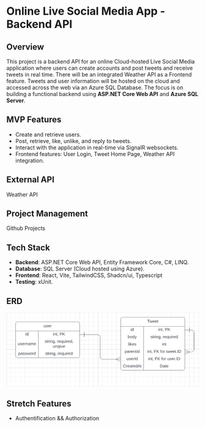 # Online Live Social Media App - Backend API

## Overview

This project is a backend API for an online Cloud-hosted Live Social Media application where users can create accounts and post tweets and receive tweets in real time. There will be an integrated Weather API as a Frontend feature. Tweets and user information will be hosted on the cloud and accessed across the web via an Azure SQL Database. The focus is on building a functional backend using **ASP.NET Core Web API** and **Azure SQL Server**.

## MVP Features

- Create and retrieve users.
- Post, retrieve, like, unlike, and reply to tweets.
- Interact with the application in real-time via SignalR websockets.
- Frontend features: User Login, Tweet Home Page, Weather API integration.

## External API

Weather API

## Project Management

Github Projects

## Tech Stack

- **Backend**: ASP.NET Core Web API, Entity Framework Core, C#, LINQ.
- **Database**: SQL Server (Cloud hosted using Azure).
- **Frontend**: React, Vite, TailwindCSS, Shadcn/ui, Typescript
- **Testing**: xUnit.

## ERD

![ERD](./9knLv99.jpg)

## Stretch Features

- Authentification && Authorization